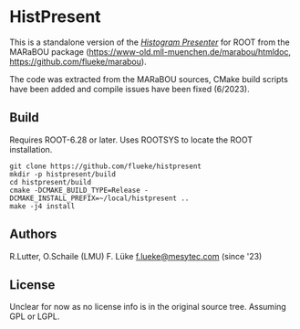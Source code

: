 HistPresent
===========

This is a standalone version of the [*Histogram
Presenter*](https://www-old.mll-muenchen.de/marabou/htmldoc/hpr/index.html) for
ROOT from the MARaBOU package (https://www-old.mll-muenchen.de/marabou/htmldoc,
https://github.com/flueke/marabou).

The code was extracted from the MARaBOU sources, CMake build scripts have been
added and compile issues have been fixed (6/2023).

Build
-----

Requires ROOT-6.28 or later. Uses ROOTSYS to locate the ROOT installation.

    git clone https://github.com/flueke/histpresent
    mkdir -p histpresent/build
    cd histpresent/build
    cmake -DCMAKE_BUILD_TYPE=Release -DCMAKE_INSTALL_PREFIX=~/local/histpresent ..
    make -j4 install

Authors
-------
R.Lutter, O.Schaile (LMU)
F. Lüke <f.lueke@mesytec.com> (since '23)

License
-------

Unclear for now as no license info is in the original source tree. Assuming GPL
or LGPL.
